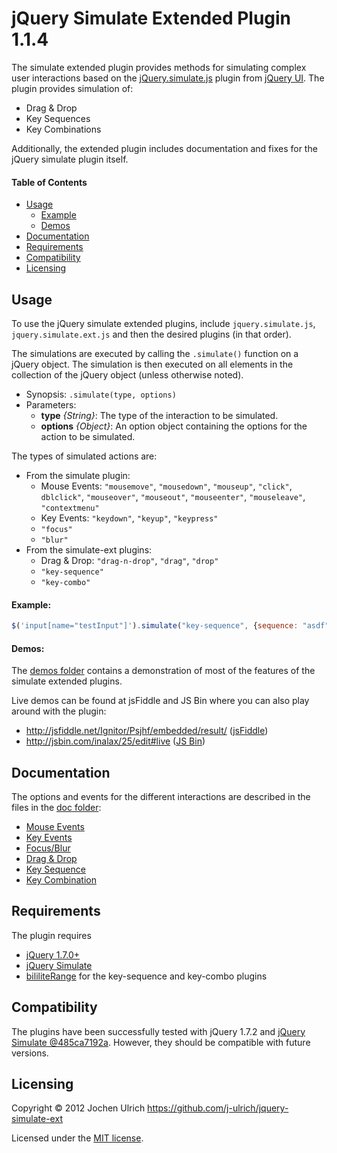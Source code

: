 jQuery Simulate Extended Plugin 1.1.4
=====================================

The simulate extended plugin provides methods for simulating complex user interactions based on the
[jQuery.simulate.js](https://github.com/jquery/jquery-ui/blob/master/tests/jquery.simulate.js) plugin
from [jQuery UI](http://jqueryui.com).
The plugin provides simulation of:

* Drag & Drop
* Key Sequences
* Key Combinations

Additionally, the extended plugin includes documentation and fixes for the jQuery simulate plugin itself.

#### Table of Contents ####
- [Usage](#usage)
	- [Example](#example)
	- [Demos](#demos)
- [Documentation](#documentation)
- [Requirements](#requirements)
- [Compatibility](#compatibility)
- [Licensing](#licensing)


Usage
-----
To use the jQuery simulate extended plugins, include `jquery.simulate.js`, `jquery.simulate.ext.js`
and then the desired plugins (in that order).

The simulations are executed by calling the `.simulate()` function on a jQuery object. The simulation
is then executed on all elements in the collection of the jQuery object (unless otherwise noted).

- Synopsis: `.simulate(type, options)`
- Parameters:
	* __type__ _{String}_: The type of the interaction to be simulated.
	* __options__ _{Object}_: An option object containing the options for the action to be simulated.

The types of simulated actions are:

- From the simulate plugin:
	- Mouse Events: `"mousemove"`, `"mousedown"`, `"mouseup"`, `"click"`, `dblclick"`,
		`"mouseover"`, `"mouseout"`, `"mouseenter"`, `"mouseleave"`, `"contextmenu"`
	- Key Events: `"keydown"`, `"keyup"`, `"keypress"`
	- `"focus"`
	- `"blur"`
- From the simulate-ext plugins:
	- Drag & Drop: `"drag-n-drop"`, `"drag"`, `"drop"`
	- `"key-sequence"`
	- `"key-combo"`

#### Example: ####
```javascript
$('input[name="testInput"]').simulate("key-sequence", {sequence: "asdf"});
```

#### Demos: ####
The [demos folder](https://github.com/j-ulrich/jquery-simulate-ext/tree/master/demo) contains a
demonstration of most of the features of the simulate extended plugins.

Live demos can be found at jsFiddle and JS Bin where you can also play around with the plugin:

- http://jsfiddle.net/Ignitor/Psjhf/embedded/result/ ([jsFiddle](http://jsfiddle.net/Ignitor/Psjhf/))
- http://jsbin.com/inalax/25/edit#live ([JS Bin](http://jsbin.com/inalax/25/edit))


Documentation
-------------
The options and events for the different interactions are described in the files in the [doc folder](https://github.com/j-ulrich/jquery-simulate-ext/tree/master/doc):
* [Mouse Events](https://github.com/j-ulrich/jquery-simulate-ext/tree/master/doc/simulate.md)
* [Key Events](https://github.com/j-ulrich/jquery-simulate-ext/tree/master/doc/simulate.md)
* [Focus/Blur](https://github.com/j-ulrich/jquery-simulate-ext/tree/master/doc/simulate.md)
* [Drag & Drop](https://github.com/j-ulrich/jquery-simulate-ext/tree/master/doc/drag-n-drop.md)
* [Key Sequence](https://github.com/j-ulrich/jquery-simulate-ext/tree/master/doc/key-sequence.md)
* [Key Combination](https://github.com/j-ulrich/jquery-simulate-ext/tree/master/doc/key-combo.md)

Requirements
------------
The plugin requires
* [jQuery 1.7.0+](http://jquery.com)
* [jQuery Simulate](https://github.com/jquery/jquery-ui/blob/master/tests/jquery.simulate.js)
* [bililiteRange](http://bililite.com/blog/2011/01/17/cross-browser-text-ranges-and-selections) for
	the key-sequence and key-combo plugins

Compatibility
------------
The plugins have been successfully tested with jQuery 1.7.2 and [jQuery Simulate @485ca7192a](https://github.com/jquery/jquery-ui/blob/485ca7192ac57d018b8ce4f03e7dec6e694a53b7/tests/jquery.simulate.js).
However, they should be compatible with future versions.


Licensing
---------
Copyright &copy; 2012 Jochen Ulrich
https://github.com/j-ulrich/jquery-simulate-ext

Licensed under the [MIT license](http://opensource.org/licenses/MIT).

